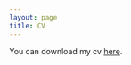 ```yaml
---
layout: page
title: CV
---
```

You can download my cv [here](/uploads/Konduri_tech_resume.pdf).

<object data="/uploads/Konduri_tech_resume.pdf" width="900" height="400" type='application/pdf'></object>
<br>
